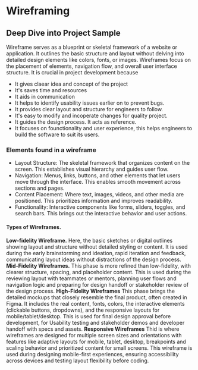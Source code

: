 # Wireframing
## Deep Dive into Project Sample
Wireframe serves as a blueprint or skeletal framework of a website or application. It outlines the basic structure and layout without delving into detailed design elements like colors, fonts, or images. Wireframes focus on the placement of elements, navigation flow, and overall user interface structure. It is crucial in project development because
- It gives claear idea and concept of the project
- It's saves time and resources
- It aids in communication
- It helps to identify usability issues earlier on to prevent bugs.
- It provides clear layout and structure for engineers to follow.
- It's easy to modify and incoperate changes for quality project.
- It guides the design process. It acts as reference.
- It focuses on founctionality and user experience, this helps engineers to build the software to suit its users. 
### Elements found in a wireframe
- Layout Structure: The skeletal framework that organizes content on the screen. This establishes visual hierarchy and guides user flow.
- Navigation: Menus, links, buttons, and other elements that let users move through the interface. This enables smooth movement across sections and pages.
- Content Placement: Where text, images, videos, and other media are positioned. This prioritizes information and improves readability.
- Functionality: Interactive components like forms, sliders, toggles, and search bars. This brings out the interactive behavior and user actions.
#### Types of Wireframes.
   **Low-fidelity Wireframe.**
Here, the basic sketches or digital outlines showing layout and structure without detailed styling or content. It is used during the early brainstorming and ideation, rapid iteration and feedback, communicating layout ideas without distractions of the design process.
   **Mid-Fidelity Wireframes.**
This phase is more refined than low-fidelity, with clearer structure, spacing, and placeholder content. This is used during the reviewing layout with teammates or mentors, planning user flows and navigation logic and preparing for design handoff or stakeholder review of the design process.
   **High-Fidelity Wireframes**
This phase brings the detailed mockups that closely resemble the final product, often created in Figma. It includes the real content, fonts, colors, the interactive elements (clickable buttons, dropdowns), and the responsive layouts for mobile/tablet/desktop. This is used for final design approval before development, for Usability testing and stakeholder demos and developer handoff with specs and assets.
   **Responsive Wireframes**
Thid is where wireframes are designed for multiple screen sizes and orientations with features like adaptive layouts for mobile, tablet, desktop, breakpoints and scaling behavior and prioritized content for small screens. This wireframe is used during designing mobile-first experiences, ensuring accessibility across devices and testing layout flexibility before coding.

 
